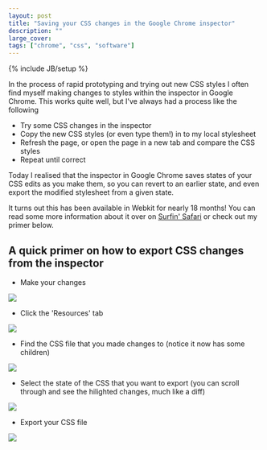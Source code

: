 ```yaml
---
layout: post
title: "Saving your CSS changes in the Google Chrome inspector"
description: ""
large_cover: 
tags: ["chrome", "css", "software"]
---
```

{% include JB/setup %}

In the process of rapid prototyping and trying out new CSS styles I often find myself making changes to styles within the inspector in Google Chrome. This works quite well, but I've always had a process like the following

* Try some CSS changes in the inspector
* Copy the new CSS styles (or even type them!) in to my local stylesheet
* Refresh the page, or open the page in a new tab and compare the CSS styles
* Repeat until correct

Today I realised that the inspector in Google Chrome saves states of your CSS edits as you make them, so you can revert to an earlier state, and even export the modified stylesheet from a given state.

It turns out this has been available in Webkit for nearly 18 months! You can read some more information about it over on [Surfin' Safari](http://www.webkit.org/blog/1463/web-inspector-styles-enhanced/) or check out my primer below.

## A quick primer on how to export CSS changes from the inspector

* Make your changes

![](http://f.cl.ly/items/2f0N2Q1L0q3S35040p3q/by%20default%202012-06-22%20at%2010.16.54.png)

* Click the 'Resources' tab

![](http://f.cl.ly/items/120W0h0M1W091d3Y1D3r/by%20default%202012-06-22%20at%2010.17.34.png)

* Find the CSS file that you made changes to (notice it now has some children)

![](http://f.cl.ly/items/41280W2d1p020q1q440g/by%20default%202012-06-22%20at%2010.18.24.png)

* Select the state of the CSS that you want to export (you can scroll through and see the hilighted changes, much like a diff)

![](http://f.cl.ly/items/3j3e2T2n361m0g262p36/by%20default%202012-06-22%20at%2010.19.11.png)

* Export your CSS file

![](http://f.cl.ly/items/2B2I1y3Z2j0o3W0E0W1a/by%20default%202012-06-22%20at%2010.19.42.png)